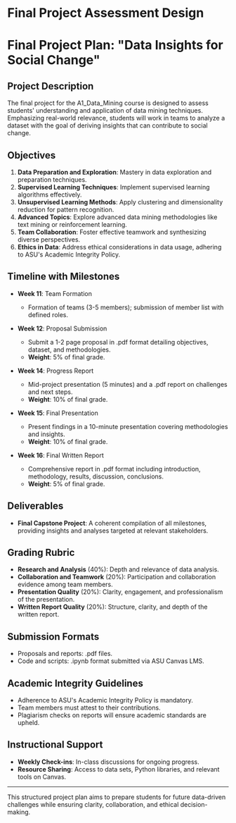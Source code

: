 Final Project Assessment Design
===============================

# Final Project Plan: "Data Insights for Social Change"

## Project Description
The final project for the A1_Data_Mining course is designed to assess students' understanding and application of data mining techniques. Emphasizing real-world relevance, students will work in teams to analyze a dataset with the goal of deriving insights that can contribute to social change.

## Objectives
1. **Data Preparation and Exploration**: Mastery in data exploration and preparation techniques.
2. **Supervised Learning Techniques**: Implement supervised learning algorithms effectively.
3. **Unsupervised Learning Methods**: Apply clustering and dimensionality reduction for pattern recognition.
4. **Advanced Topics**: Explore advanced data mining methodologies like text mining or reinforcement learning.
5. **Team Collaboration**: Foster effective teamwork and synthesizing diverse perspectives.
6. **Ethics in Data**: Address ethical considerations in data usage, adhering to ASU's Academic Integrity Policy.

## Timeline with Milestones
- **Week 11**: Team Formation
  - Formation of teams (3-5 members); submission of member list with defined roles.
  
- **Week 12**: Proposal Submission
  - Submit a 1-2 page proposal in .pdf format detailing objectives, dataset, and methodologies.
  - **Weight**: 5% of final grade.
  
- **Week 14**: Progress Report
  - Mid-project presentation (5 minutes) and a .pdf report on challenges and next steps.
  - **Weight**: 10% of final grade.
  
- **Week 15**: Final Presentation
  - Present findings in a 10-minute presentation covering methodologies and insights.
  - **Weight**: 10% of final grade.
  
- **Week 16**: Final Written Report
  - Comprehensive report in .pdf format including introduction, methodology, results, discussion, conclusions.
  - **Weight**: 5% of final grade.

## Deliverables
- **Final Capstone Project**: A coherent compilation of all milestones, providing insights and analyses targeted at relevant stakeholders.

## Grading Rubric
- **Research and Analysis** (40%): Depth and relevance of data analysis.
- **Collaboration and Teamwork** (20%): Participation and collaboration evidence among team members.
- **Presentation Quality** (20%): Clarity, engagement, and professionalism of the presentation.
- **Written Report Quality** (20%): Structure, clarity, and depth of the written report.

## Submission Formats
- Proposals and reports: .pdf files.
- Code and scripts: .ipynb format submitted via ASU Canvas LMS.

## Academic Integrity Guidelines
- Adherence to ASU's Academic Integrity Policy is mandatory.
- Team members must attest to their contributions.
- Plagiarism checks on reports will ensure academic standards are upheld.

## Instructional Support
- **Weekly Check-ins**: In-class discussions for ongoing progress.
- **Resource Sharing**: Access to data sets, Python libraries, and relevant tools on Canvas.

---
This structured project plan aims to prepare students for future data-driven challenges while ensuring clarity, collaboration, and ethical decision-making.